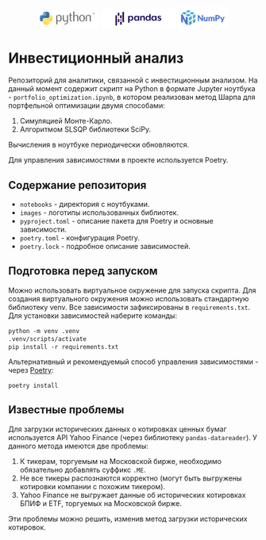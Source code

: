 <center><div class="row"><img src=".\images\python-logo-generic.svg" width="24%"> <img src=".\images\pandas.svg" width="30%"> <img src=".\images\numpylogo.svg" width="20%"></div></center>

# Инвестиционный анализ

Репозиторий для аналитики, связанной с инвестиционным анализом. На данный момент содержит скрипт на Python в формате Jupyter ноутбука - `portfolio_optimization.ipynb`, в котором реализован метод Шарпа для портфельной оптимизации двумя способами:

1. Симуляцией Монте-Карло.
2. Алгоритмом SLSQP библиотеки SciPy.

Вычисления в ноутбуке периодически обновляются.

Для управления зависимостями в проекте используется Poetry.

## Содержание репозитория

* `notebooks` - директория с ноутбуками.
* `images` - логотипы использованных библиотек.
* `pyproject.toml` - описание пакета для Poetry и основные зависимости.
* `poetry.toml` - конфигурация Poetry.
* `poetry.lock` - подробное описание зависимостей.

## Подготовка перед запуском

Можно использовать виртуальное окружение для запуска скрипта. Для создания виртуального окружения можно использовать стандартную библиотеку venv. Все зависимости зафиксированы в `requirements.txt`. Для установки зависимостей наберите команды:

    python -m venv .venv
    .venv/scripts/activate
    pip install -r requirements.txt
    
Альтернативный и рекомендуемый способ управления зависимостями - через [Poetry](https://python-poetry.org/):

    poetry install
    
## Известные проблемы

Для загрузки исторических данных о котировках ценных бумаг используется API Yahoo Finance (через библиотеку `pandas-datareader`). У данного метода имеются две проблемы:

1. К тикерам, торгуемым на Московской бирже, необходимо обязательно добавлять суффикс `.ME`.
2. Не все тикеры распознаются корректно (могут быть выгружены котировки компании с похожим тикером).
3. Yahoo Finance не выгружает данные об исторических котировках БПИФ и ETF, торгуемых на Московской бирже.

Эти проблемы можно решить, изменив метод загрузки исторических котировок.
